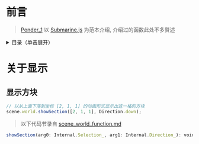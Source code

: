 # 前言

> [Ponder_1](Ponder_1.md) 以 [Submarine.js](kubejs/client_scripts/Ponder/Submarine.js) 为范本介绍, 介绍过的函数此处不多赘述

<details>
  <summary>目录（单击展开）</summary>

  - [前言](#前言)
  - [关于显示](#关于显示)
    1. [显示方块](#显示方块)

    
</details>
 
# 关于显示

## 显示方块

```js
// 以从上面下落到坐标 [2, 1, 1] 的动画形式显示出这一格的方块
scene.world.showSection([2, 1, 1], Direction.down);
```

> 以下代码节录自 [scene_world_function.md](kubejs/constant/scene_world_function.md)

```js
showSection(arg0: Internal.Selection_, arg1: Internal.Direction_): void_;
```
